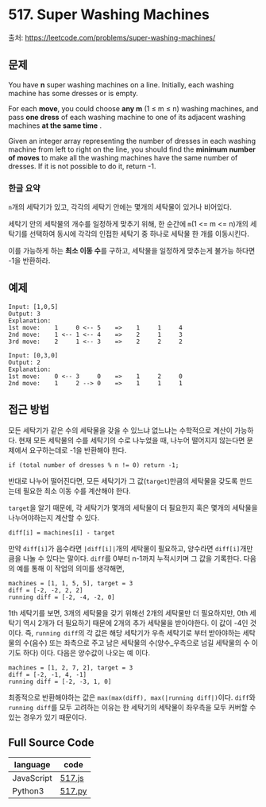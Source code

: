 # 517. Super Washing Machines
출처: https://leetcode.com/problems/super-washing-machines/

## 문제


You have  **n**  super washing machines on a line. Initially, each washing machine has some dresses or is empty.

For each  **move**, you could choose  **any m**  (1 ≤ m ≤ n) washing machines, and pass  **one dress**  of each washing machine to one of its adjacent washing machines  **at the same time** .

Given an integer array representing the number of dresses in each washing machine from left to right on the line, you should find the  **minimum number of moves**  to make all the washing machines have the same number of dresses. If it is not possible to do it, return -1.

### 한글 요약 

`n`개의 세탁기가 있고, 각각의 세탁기 안에는 몇개의 세탁물이 있거나 비어있다.

세탁기 안의 세탁물의 개수를 일정하게 맞추기 위해, 한 순간에 `m`(1 <= m <= n)개의 세탁기를 선택하여 동시에 각각의 인접한 세탁기 중 하나로 세탁물 한 개를 이동시킨다.

이를 가능하게 하는 **최소 이동 수**를 구하고, 세탁물을 일정하게 맞추는게 불가능 하다면 -1을 반환하라.

## 예제

```
Input: [1,0,5]
Output: 3
Explanation:
1st move:    1     0 <-- 5    =>    1     1     4
2nd move:    1 <-- 1 <-- 4    =>    2     1     3    
3rd move:    2     1 <-- 3    =>    2     2     2
```
```
Input: [0,3,0]
Output: 2
Explanation:
1st move:    0 <-- 3     0    =>    1     2     0    
2nd move:    1     2 --> 0    =>    1     1     1
```

## 접근 방법

모든 세탁기가 같은 수의 세탁물을 갖을 수 있느냐 없느냐는 수학적으로 계산이 가능하다. 현재 모든 세탁물의 수를 세탁기의 수로 나누었을 때, 나누어 떨어지지 않는다면 문제에서 요구하는데로 -1을 반환해야 한다.
```
if (total number of dresses % n != 0) return -1;
```
반대로 나누어 떨어진다면, 모든 세탁기가 그 값(`target`)만큼의 세탁물을 갖도록 만드는데 필요한 최소 이동 수를 계산해야 한다.

`target`을 알기 때문에, 각 세탁기가 몇개의 세탁물이 더 필요한지 혹은 몇개의 세탁물을 나누어야하는지 계산할 수 있다.
```
diff[i] = machines[i] - target
```
만약 `diff[i]`가 음수라면 `|diff[i]|`개의 세탁물이 필요하고, 양수라면 `diff[i]`개만큼을 나눌 수 있다는 말이다. `diff`를 0부터 n-1까지 누적시키며 그 값을 기록한다. 다음의 예를 통해 이 작업의 의미를 생각해면,
```
machines = [1, 1, 5, 5], target = 3
diff = [-2, -2, 2, 2]
running diff = [-2, -4, -2, 0]
```
1th 세탁기를 보면, 3개의 세탁물을 갖기 위해선 2개의 세탁물만 더 필요하지만, 0th 세탁기 역시 2개가 더 필요하기 때문에 2개의 추가 세탁물을 받아야한다. 이 값이 -4인 것이다. 즉, `running diff`의 각 값은 해당 세탁기가 우측 세탁기로 부터 받아야하는 세탁물의 수(음수) 또는 좌측으로 주고 남은 세탁물의 수(양수_우측으로 넘길 세탁물의 수 이기도 하다) 이다. 다음은 양수값이 나오는 예 이다.
```
machines = [1, 2, 7, 2], target = 3
diff = [-2, -1, 4, -1]
running diff = [-2, -3, 1, 0]
```

최종적으로 반환해야하는 값은 `max(max(diff), max(|running diff|)`이다. `diff`와 `running diff`를 모두 고려하는 이유는 한 세탁기의 세탁물이 좌우측을 모두 커버할 수 있는 경우가 있기 때문이다. 

## Full Source Code

|language|code|
|-|-
|JavaScript|[517.js](https://github.com/opwe37/Algorithm-Study/blob/master/LeetCode/src/517.js)|
|Python3|[517.py](https://github.com/opwe37/Algorithm-Study/blob/master/LeetCode/src/517.py)|
